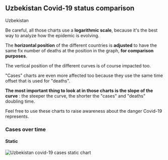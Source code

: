 ## Uzbekistan Covid-19 status comparison 

Uzbekistan



Be careful, all those charts use a **logarithmic scale**, because it's the best way to analyze how the epidemic is evolving.
 
The **horizontal position** of the different countries is **adjusted** to have the same fix number of deaths at the position in the graph, **for comparison purposes**.

The vertical position of the different curves is of course impacted too.

"Cases" charts are even more affected too because they use the same time offset that is used for "deaths".

**The most important thing to look at in those charts is the slope of the curve** : the steeper the curve, the shorter the "cases" and "deaths" doubling time.

Feel free to use these charts to raise awareness about the danger Covid-19 represents. 


 
### Cases over time
 
#### Static
![Uzbekistan covid-19 cases static chart](https://raw.githubusercontent.com/madlag/coronavirus_study/master/notebooks/graphs/2020-03-28/countries/Uzbekistan/2020-03-28_Uzbekistan_cases.png "Uzbekistan covid-19 cases static chart")   

